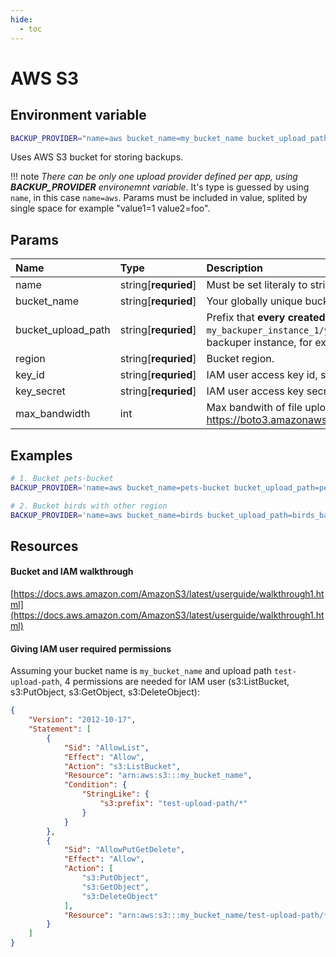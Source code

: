 ```yaml
---
hide:
  - toc
---
```


# AWS S3

## Environment variable

```bash
BACKUP_PROVIDER="name=aws bucket_name=my_bucket_name bucket_upload_path=my_backuper_instance_1 key_id=AKIAU5JB5UQDL8C3K6UP key_secret=nFTXlO7nsPNNUj59tFE21Py9tOO8fwOtHNsr3YwN region=eu-central-1"
```

Uses AWS S3 bucket for storing backups.

!!! note
    _There can be only one upload provider defined per app, using **BACKUP_PROVIDER** environemnt variable_. It's type is guessed by using `name`, in this case `name=aws`. Params must be included in value, splited by single space for example "value1=1 value2=foo".
## Params

| Name               | Type                 | Description                                                                                                                                                                                                                                                                                                        | Default |
| :----------------- | :------------------- | :----------------------------------------------------------------------------------------------------------------------------------------------------------------------------------------------------------------------------------------------------------------------------------------------------------------- | :------ |
| name               | string[**requried**] | Must be set literaly to string `gcs` to use Google Cloud Storage.                                                                                                                                                                                                                                                  | -       |
| bucket_name        | string[**requried**] | Your globally unique bucket name.                                                                                                                                                                                                                                                                                  | -       |
| bucket_upload_path | string[**requried**] | Prefix that **every created backup** will have, for example if it is equal to `my_backuper_instance_1`, paths to backups will look like `my_backuper_instance_1/your_backup_target_eg_postgresql/file123.zip`. Usually this should be something unique for this backuper instance, for example `k8s_foo_backuper`. | -       |
| region             | string[**requried**] | Bucket region.                                                                                                                                                                                                                                                                                                     | -       |
| key_id             | string[**requried**] | IAM user access key id, see _Resources_ below.                                                                                                                                                                                                                                                                     | -       |
| key_secret         | string[**requried**] | IAM user access key secret, see _Resources_ below.                                                                                                                                                                                                                                                                 | -       |
| max_bandwidth      | int                  | Max bandwith of file upload that is passed to aws sdk transfer config, see their docs: https://boto3.amazonaws.com/v1/documentation/api/latest/reference/customizations/s3.html#boto3.s3.transfer.TransferConfig.                                                                                                  | null    |

## Examples

```bash
# 1. Bucket pets-bucket
BACKUP_PROVIDER='name=aws bucket_name=pets-bucket bucket_upload_path=pets_backuper key_id=AKIAU5JB5UQDL8C3K6UP key_secret=nFTXlO7nsPNNUj59tFE21Py9tOO8fwOtHNsr3YwN region=eu-central-1'

# 2. Bucket birds with other region
BACKUP_PROVIDER='name=aws bucket_name=birds bucket_upload_path=birds_backuper key_id=AKIAU5JB5UQDL8C3K6UP key_secret=nFTXlO7nsPNNUj59tFE21Py9tOO8fwOtHNsr3YwN region=us-east-1'
```


## Resources

#### Bucket and IAM walkthrough

[https://docs.aws.amazon.com/AmazonS3/latest/userguide/walkthrough1.html](https://docs.aws.amazon.com/AmazonS3/latest/userguide/walkthrough1.html)

#### Giving IAM user required permissions

Assuming your bucket name is `my_bucket_name` and upload path `test-upload-path`, 4 permissions are needed for IAM user (s3:ListBucket, s3:PutObject, s3:GetObject, s3:DeleteObject):

```json
{
	"Version": "2012-10-17",
	"Statement": [
		{
			"Sid": "AllowList",
			"Effect": "Allow",
			"Action": "s3:ListBucket",
			"Resource": "arn:aws:s3:::my_bucket_name",
			"Condition": {
				"StringLike": {
					"s3:prefix": "test-upload-path/*"
				}
			}
		},
		{
			"Sid": "AllowPutGetDelete",
			"Effect": "Allow",
			"Action": [
				"s3:PutObject",
				"s3:GetObject",
				"s3:DeleteObject"
			],
			"Resource": "arn:aws:s3:::my_bucket_name/test-upload-path/*"
		}
	]
}
```


<br>
<br>
